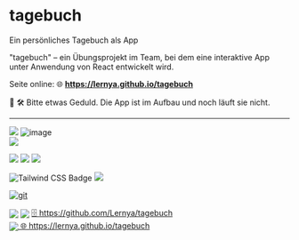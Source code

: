 # tagebuch
Ein persönliches Tagebuch als App

"tagebuch" – ein Übungsprojekt im Team, bei dem eine interaktive App unter Anwendung von React entwickelt wird.

Seite online: 🌐 **https://lernya.github.io/tagebuch**



🚧 🛠️  Bitte etwas Geduld. Die App ist im Aufbau und noch läuft sie nicht.

<!-- Also nicht einmal ![https://github.com/Webmedia20/skip-navigation/pulls](https://badgen.net/badge/status/alpha/green) -->

--- 

<img src="https://img.shields.io/badge/HTML5-E34F26?style=for-the-badge&logo=html5&logoColor=white" />  ![image](https://img.shields.io/badge/CSS3-1572B6?style=for-the-badge&logo=css3&logoColor=white)  
<img src="https://img.shields.io/badge/JavaScript-323330?style=for-the-badge&logo=javascript&logoColor=F7DF1E" />

<img src="https://img.shields.io/badge/Vite-B73BFE?style=for-the-badge&logo=vite&logoColor=FFD62E" /> <img src="https://img.shields.io/badge/React-20232A?style=for-the-badge&logo=react&logoColor=61DAFB"> 
<img src="https://img.shields.io/badge/pnpm-yellow?style=for-the-badge&logo=pnpm&logoColor=white" />

![Tailwind CSS Badge](https://img.shields.io/badge/Tailwind%20CSS-06B6D4?style=for-the-badge&logo=tailwindcss&logoColor=fff) <img src="https://img.shields.io/badge/daisyUI-1ad1a5?style=for-the-badge&logo=daisyui&logoColor=white">

[![git](https://badgen.net/badge/icon/git?icon=git&label)](https://git-scm.com)

<a style="vertical-align:middle" href="https://git-scm.com"><img src="https://img.shields.io/badge/Git-F05032?logo=git&logoColor=fff&style=for-the-badge" /></a>
<a style="vertical-align:middle" href="https://github.com/Lernya/tagebuch"><img src="https://img.shields.io/badge/GitHub-181717?logo=git&logoColor=fff&style=for-the-badge" /></a> <a href="https://github.com/Lernya/tagebuch"> 🗄️ https://github.com/Lernya/tagebuch</a>  
<a style="vertical-align:middle" href="https://lernya.github.io/tagebuch"><img src="https://img.shields.io/badge/GitHub%20Pages-222222?style=for-the-badge&logo=GitHub%20Pages&logoColor=white" /><a href="https://lernya.github.io/tagebuch"> 🌐 https://lernya.github.io/tagebuch</a>  
